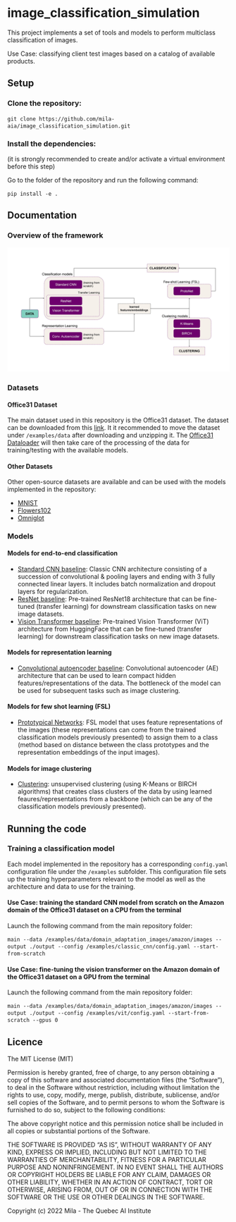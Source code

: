 # image_classification_simulation


This project implements a set of tools and models to perform multiclass classification of images.

Use Case: classifying client test images based on a catalog of available products.

## Setup

### Clone the repository:

    git clone https://github.com/mila-aia/image_classification_simulation.git

### Install the dependencies:
(it is strongly recommended to create and/or activate a virtual environment before this step)

Go to the folder of the repository and run the following command:

    pip install -e .

## Documentation

### Overview of the framework

![Fig0](docs/figures/fig0.jpg)

### Datasets

#### Office31 Dataset

The main dataset used in this repository is the Office31 dataset. The dataset can be downloaded from this [link](https://drive.google.com/file/d/0B4IapRTv9pJ1WGZVd1VDMmhwdlE/view?resourcekey=0-gNMHVtZfRAyO_t2_WrOunA). It it recommended to move the dataset under `/examples/data` after downloading and unzipping it. The [Office31 Dataloader](/image_classification_simulation/data/office31_loader.py) will then take care of the processing of the data for training/testing with the available models.

#### Other Datasets

Other open-source datasets are available and can be used with the models implemented in the repository:

* [MNIST](/image_classification_simulation/data/mnist_loader.py)
* [Flowers102](/image_classification_simulation/data/flowers102_loader.py)
* [Omniglot](/image_classification_simulation/data/omniglot_loader.py)

### Models

#### Models for end-to-end classification

* [Standard CNN baseline](/image_classification_simulation/models/classic_cnn_baseline.py): Classic CNN architecture consisting of a succession of convolutional & pooling layers and ending with 3 fully connected linear layers. It includes batch normalization and dropout layers for regularization.
* [ResNet baseline](/image_classification_simulation/models/resnet_baseline.py): Pre-trained ResNet18 architecture that can be fine-tuned (transfer learning) for downstream classification tasks on new image datasets.
* [Vision Transformer baseline](/image_classification_simulation/models/vit_baseline.py): Pre-trained Vision Transformer (ViT) architecture from HuggingFace that can be fine-tuned (transfer learning) for downstream classification tasks on new image datasets.

#### Models for representation learning

* [Convolutional autoencoder baseline](/image_classification_simulation/models/autoencoder_baseline.py): Convolutional autoencoder (AE) architecture that can be used to learn compact hidden features/representations of the data. The bottleneck of the model can be used for subsequent tasks such as image clustering.

#### Models for few shot learning (FSL)

* [Prototypical Networks](/image_classification_simulation/models/protonet.py): FSL model that uses feature representations of the images (these representations can come from the trained classification models previously presented) to assign them to a class (method based on distance between the class prototypes and the representation embeddings of the input images).

#### Models for image clustering

* [Clustering](/image_classification_simulation/models/clustering.py): unsupervised clustering (using K-Means or BIRCH algorithms) that creates class clusters of the data by using learned feaures/representations from a backbone (which can be any of the classification models previously presented).

## Running the code

### Training a classification model

Each model implemented in the repository has a corresponding `config.yaml` configuration file under the `/examples` subfolder. This configuration file sets up the training hyperparameters relevant to the model as well as the architecture and data to use for the training.

#### Use Case: training the standard CNN model from scratch on the Amazon domain of the Office31 dataset on a CPU from the terminal

Launch the following command from the main repository folder:
```
main --data /examples/data/domain_adaptation_images/amazon/images --output ./output --config /examples/classic_cnn/config.yaml --start-from-scratch
```

#### Use Case: fine-tuning the vision transformer on the Amazon domain of the Office31 dataset on a GPU from the terminal

Launch the following command from the main repository folder:
```
main --data /examples/data/domain_adaptation_images/amazon/images --output ./output --config /examples/vit/config.yaml --start-from-scratch --gpus 0
```

## Licence

The MIT License (MIT)

Permission is hereby granted, free of charge, to any person obtaining a copy of this software and associated documentation files (the “Software”), to deal in the Software without restriction, including without limitation the rights to use, copy, modify, merge, publish, distribute, sublicense, and/or sell copies of the Software, and to permit persons to whom the Software is furnished to do so, subject to the following conditions:

The above copyright notice and this permission notice shall be included in all copies or substantial portions of the Software.

THE SOFTWARE IS PROVIDED “AS IS”, WITHOUT WARRANTY OF ANY KIND, EXPRESS OR IMPLIED, INCLUDING BUT NOT LIMITED TO THE WARRANTIES OF MERCHANTABILITY, FITNESS FOR A PARTICULAR PURPOSE AND NONINFRINGEMENT. IN NO EVENT SHALL THE AUTHORS OR COPYRIGHT HOLDERS BE LIABLE FOR ANY CLAIM, DAMAGES OR OTHER LIABILITY, WHETHER IN AN ACTION OF CONTRACT, TORT OR OTHERWISE, ARISING FROM, OUT OF OR IN CONNECTION WITH THE SOFTWARE OR THE USE OR OTHER DEALINGS IN THE SOFTWARE.

Copyright (c) 2022 Mila - The Quebec AI Institute
